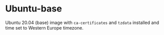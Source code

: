 # Ubuntu-base

Ubuntu 20.04 (base) image with `ca-certificates` and `tzdata` installed and time set to Western Europe timezone.
